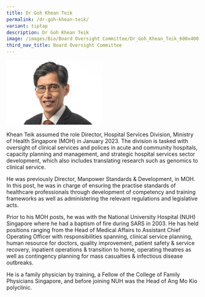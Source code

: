 ```yaml
---
title: Dr Goh Khean Teik
permalink: /dr-goh-khean-teik/
variant: tiptap
description: Dr Goh Khean Teik
image: /images/Bio/Board Oversight Committee/Dr_Goh_Khean_Teik_600x400.jpg
third_nav_title: Board Oversight Committee
---
```

<p></p>
<div class="isomer-image-wrapper">
<img style="width: 50%;" height="auto" width="100%" alt="Dr Goh Khean Teik" src="/images/Bio/Board Oversight Committee/Dr_Goh_Khean_Teik_600x400.jpg">
</div>
<p>Khean Teik assumed the role Director, Hospital Services Division, Ministry
of Health Singapore (MOH) in January 2023. The division is tasked with
oversight of clinical services and polices in acute and community hospitals,
capacity planning and management, and strategic hospital services sector
development, which also includes translating research such as genomics
to clinical service.&nbsp;</p>
<p></p>
<p>He was previously Director, Manpower Standards &amp; Development, in MOH.
In this post, he was in charge of ensuring the practise standards of healthcare
professionals through development of competency and training frameworks
as well as administering the relevant regulations and legislative acts.&nbsp;</p>
<p></p>
<p>Prior to his MOH posts, he was with the National University Hospital (NUH)
Singapore where he had a baptism of fire during SARS in 2003. He has held
positions ranging from the Head of Medical Affairs to Assistant Chief Operating
Officer with responsibilities spanning, clinical service planning, human
resource for doctors, quality improvement, patient safety &amp; service
recovery, inpatient operations &amp; transition to home, operating theatres
as well as contingency planning for mass casualties &amp; infectious disease
outbreaks.&nbsp;</p>
<p></p>
<p>He is a family physician by training, a Fellow of the College of Family
Physicians Singapore, and before joining NUH was the Head of Ang Mo Kio
polyclinic.&nbsp;</p>